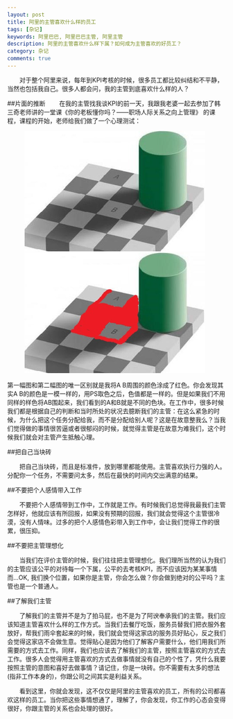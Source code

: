 ```yaml
---
layout: post
title: 阿里的主管喜欢什么样的员工
tags: [杂记]
keywords: 阿里巴巴, 阿里巴巴主管, 阿里主管
description: 阿里的主管喜欢什么样下属？如何成为主管喜欢的好员工？
category: 杂记
comments: true
---
```


&emsp;&emsp;对于整个阿里来说，每年到KPI考核的时候，很多员工都比较纠结和不平静，当然也包括我自己。很多人都会问，我的主管到底喜欢什么样的人？

##片面的推断
&emsp;&emsp;在我的主管找我谈KPI的前一天，我跟我老婆一起去参加了韩三奇老师讲的一堂课《你的老板懂你吗？——职场人际关系之向上管理》
的课程，课程的开始，老师给我们做了一个心理测试：

<figure class="half">
    <a href="/images/psychology_1.jpg"><img src="/images/psychology_1.jpg"></a>
    <a href="/images/psychology_2.jpg"><img src="/images/psychology_2.jpg"></a>
</figure>
第一幅图和第二幅图的唯一区别就是我将A B周围的颜色涂成了红色。你会发现其实A B的颜色是一模一样的，用PS取色之后，色值都是一样的。但是如果我们不用同样的样色将AB围起来，我们看到的A和B就是不同的色块。在工作中，很多时候我们都是根据自己的判断和当时所处的状况去臆断我们的主管：在这么紧急的时候，为什么把这个任务分配给我，而不是分配给别人呢？这是在故意整我么？当我们觉得做的事情很苦逼或者很郁闷的时候，就觉得主管是在故意为难我们，这个时候我们就会对主管产生抵触心理。

##把自己当块砖

&emsp;&emsp;把自己当块砖，而且是标准件，放到哪里都能使用。主管喜欢执行力强的人。分配你一个任务，不需要问太多，然后在最快的时间内交出满意的结果。

##不要把个人感情带入工作

&emsp;&emsp;不要把个人感情带到工作中，工作就是工作。有时候我们总觉得我最我们主管怎样好，他就应该有所回报，如果没有预期的回报，我们就会觉得这个主管很冷漠，没有人情味。过多的把个人感情色彩带入到工作中，会让我们觉得工作的很累，很压抑。

##不要把主管理想化

&emsp;&emsp;当我们在评价主管的时候，我们往往把主管理想化。我们理所当然的认为我们的主管应该公平的对待每一个下属，公平的去考核KPI，而不应该因为某某事情而...OK, 我们换个位置，如果你是主管，你会怎么做？你会做到绝对的公平吗？主管也是一个普通人。

##了解我们主管

&emsp;&emsp;了解我们的主管并不是为了拍马屁，也不是为了阿谀奉承我们的主管。我们应该知道主管喜欢什么样的工作方式。当我们去餐厅吃饭，服务员替我们把衣服外套放好，帮我们雨伞套起来的时候，我们就会觉得这家店的服务员好贴心，反之我们会觉得这家店不会做生意。觉得贴心是因为他们了解客户需要什么，他们用我们所需要的方式去工作。同样，我们也应该去了解我们的主管，按照主管喜欢的方式去工作。很多人会觉得用主管喜欢的方式去做事情就没有自己的个性了，凭什么我要按照主管的意图和喜好去做事情？请记住，你是一块砖。你不需要有太多的想法(指非工作本身的)，你跟公司之间其实是利益关系。


&emsp;&emsp;看到这里，你就会发现，这不仅仅是阿里的主管喜欢的员工，所有的公司都喜欢这样的员工。当你把这些事情想通了，理解了，你会发现，你工作的心态会变得很好，你跟主管的关系也会处理的很好。
